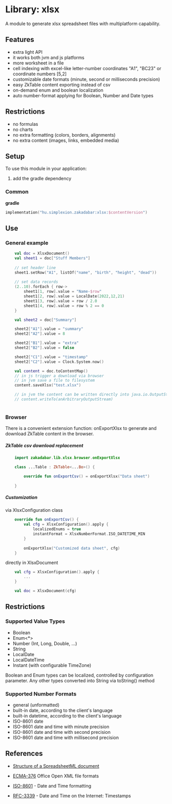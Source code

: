 # Library: xlsx

A module to generate xlsx spreadsheet files with multiplatform capability.

## Features
- extra light API
- it works both jvm and js platforms
- more worksheet in a file
- cell indexing with excel-like letter-number coordinates "A1", "BC23" or coordinate numbers [5,2]
- customizable date formats (minute, second or milliseconds precision)
- easy ZkTable content exporting instead of csv
- on-demand enum and boolean localization
- auto number-format applying for Boolean, Number and Date types

## Restrictions
- no formulas
- no charts
- no extra formatting (colors, borders, alignments)
- no extra content (images, links, embedded media)


## Setup

To use this module in your application:

1. add the gradle dependency

### Common
**gradle**

```kotlin
implementation("hu.simplexion.zakadabar:xlsx:$contentVersion")
```

## Use

### General example
```kotlin
    val doc = XlsxDocument()
    val sheet1 = doc["Stuff Members"]
    
    // set header line
    sheet1.setRow("A1", listOf("name", "birth", "height", "dead"))
    
    // set data records
    (2..10).forEach { row->
        sheet1[1, row].value = "Name-$row"
        sheet1[2, row].value = LocalDate(2022,12,21) 
        sheet1[3, row].value = row / 2.0
        sheet1[4, row].value = row % 2 == 0
    }

    val sheet2 = doc["Summary"]

    sheet2["A1"].value = "summary"
    sheet2["A2"].value = 8

    sheet2["B1"].value = "extra"
    sheet2["B2"].value = false

    sheet2["C1"].value = "timestamp"
    sheet2["C2"].value = Clock.System.now()

    val content = doc.toContentMap()
    // in js trigger a download via browser
    // in jvm save a file to filesystem
    content.saveXlsx("test.xlsx")

    // in jvm the content can be written directly into java.io.OutputStream
    // content.writeTo(anArbitraryOutputStream)
    
```

### Browser

There is a convenient extension function: onExportXlsx to generate and download ZkTable content in the browser.


##### ZkTable csv download replacement


```kotlin
    import zakadabar.lib.xlsx.browser.onExportXlsx

    class ...Table : ZkTable<...Bo>() {

        override fun onExportCsv() = onExportXlsx("Data sheet")
        
    }
```

##### Customization

via XlsxConfiguration class

```kotlin
    override fun onExportCsv() {
        val cfg = XlsxConfiguration().apply {
            localizedEnums = true
            instantFormat = XlsxNumberFormat.ISO_DATETIME_MIN
        }
        
        onExportXlsx("Customized data sheet", cfg)
    }
```

directly in XlsxDocument
```kotlin
    val cfg = XlsxConfiguration().apply {
        ...
    }

    val doc = XlsxDocument(cfg)
```

## Restrictions
### Supported Value Types
- Boolean
- Enum<*>
- Number (Int, Long, Double, ...)
- String
- LocalDate
- LocalDateTime
- Instant (with configurable TimeZone)

Boolean and Enum types can be localized, controlled by configuration parameter.
Any other types converted into String via toString() method

### Supported Number Formats
- general (unformatted)
- built-in date, according to the client's language
- built-in datetime, according to the client's language
- ISO-8601 date
- ISO-8601 date and time with minute precision
- ISO-8601 date and time with second precision
- ISO-8601 date and time with millisecond precision

## References

- [Structure of a SpreadsheetML document](https://learn.microsoft.com/en-us/office/open-xml/structure-of-a-spreadsheetml-document)

- [ECMA-376](https://www.ecma-international.org/publications-and-standards/standards/ecma-376/) Office Open XML file formats

- [ISO-8601](https://en.wikipedia.org/wiki/ISO_8601) - Date and Time formatting

- [RFC-3339](https://www.rfc-editor.org/rfc/rfc3339) - Date and Time on the Internet: Timestamps
